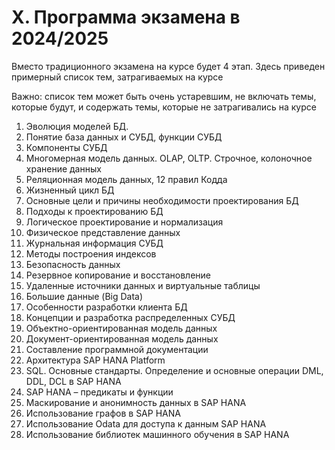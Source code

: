 # X. Программа экзамена в 2024/2025

Вместо традиционного экзамена на курсе будет 4 этап. Здесь приведен примерный список тем, затрагиваемых на курсе

Важно: список тем может быть очень устаревшим, не включать темы, которые будут, и содержать темы, которые не затрагивались на курсе

1. Эволюция моделей БД.
2. Понятие база данных и СУБД, функции СУБД
3. Компоненты СУБД
4. Многомерная модель данных. OLAP, OLTP. Строчное, колоночное хранение данных
5. Реляционная модель данных, 12 правил Кодда
6. Жизненный цикл БД
7. Основные цели и причины необходимости проектирования БД
8. Подходы к проектированию БД
9. Логическое проектирование и нормализация
10. Физическое представление данных
11. Журнальная информация СУБД
12. Методы построения индексов
13. Безопасность данных
14. Резервное копирование и восстановление
15. Удаленные источники данных и виртуальные таблицы
16. Большие данные (Big Data)
17. Особенности разработки клиента БД
18. Концепции и разработка распределенных СУБД
19. Объектно-ориентированная модель данных
20. Документ-ориентированная модель данных
21. Составление программной документации
22. Архитектура SAP HANA Platform
23. SQL. Основные стандарты. Определение и основные операции DML, DDL, DCL в SAP HANA
24. SAP HANA – предикаты и функции
25. Маскирование и анонимность данных в SAP HANA
26. Использование графов в SAP HANA
27. Использование Odata для доступа к данным SAP HANA
28. Использование библиотек машинного обучения в SAP HANA
